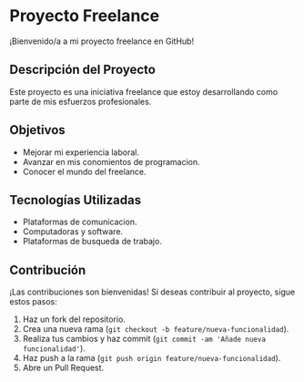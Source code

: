 # Proyecto Freelance

¡Bienvenido/a a mi proyecto freelance en GitHub!

## Descripción del Proyecto

Este proyecto es una iniciativa freelance que estoy desarrollando como parte de mis esfuerzos profesionales.

## Objetivos

- Mejorar mi experiencia laboral.
- Avanzar en mis conomientos de programacion.
- Conocer el mundo del freelance.

## Tecnologías Utilizadas

- Plataformas de comunicacion.
- Computadoras y software.
- Plataformas de busqueda de trabajo.

## Contribución

¡Las contribuciones son bienvenidas! Si deseas contribuir al proyecto, sigue estos pasos:

1. Haz un fork del repositorio.
2. Crea una nueva rama (`git checkout -b feature/nueva-funcionalidad`).
3. Realiza tus cambios y haz commit (`git commit -am 'Añade nueva funcionalidad'`).
4. Haz push a la rama (`git push origin feature/nueva-funcionalidad`).
5. Abre un Pull Request.
